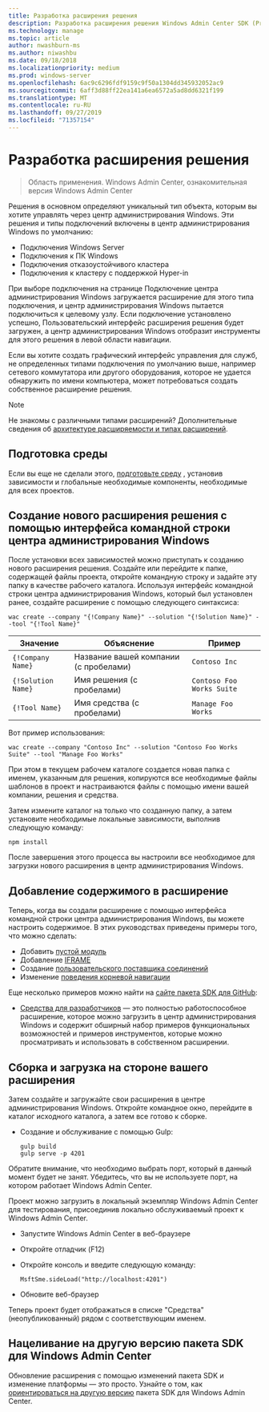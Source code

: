 ```yaml
---
title: Разработка расширения решения
description: Разработка расширения решения Windows Admin Center SDK (Project Хонолулу)
ms.technology: manage
ms.topic: article
author: nwashburn-ms
ms.author: niwashbu
ms.date: 09/18/2018
ms.localizationpriority: medium
ms.prod: windows-server
ms.openlocfilehash: 6ac9c6296fdf9159c9f50a1304dd345932052ac9
ms.sourcegitcommit: 6aff3d88ff22ea141a6ea6572a5ad8dd6321f199
ms.translationtype: MT
ms.contentlocale: ru-RU
ms.lasthandoff: 09/27/2019
ms.locfileid: "71357154"
---
```

# <a name="develop-a-solution-extension"></a>Разработка расширения решения

>Область применения. Windows Admin Center, ознакомительная версия Windows Admin Center

Решения в основном определяют уникальный тип объекта, которым вы хотите управлять через центр администрирования Windows.  Эти решения и типы подключений включены в центр администрирования Windows по умолчанию:

* Подключения Windows Server
* Подключения к ПК Windows
* Подключения отказоустойчивого кластера
* Подключения к кластеру с поддержкой Hyper-in

При выборе подключения на странице Подключение центра администрирования Windows загружается расширение для этого типа подключения, и центр администрирования Windows пытается подключиться к целевому узлу. Если подключение установлено успешно, Пользовательский интерфейс расширения решения будет загружен, а центр администрирования Windows отобразит инструменты для этого решения в левой области навигации.

Если вы хотите создать графический интерфейс управления для служб, не определенных типами подключения по умолчанию выше, например сетевого коммутатора или другого оборудования, которое не удается обнаружить по имени компьютера, может потребоваться создать собственное расширение решения.

> [!NOTE]
> Не знакомы с различными типами расширений? Дополнительные сведения об [архитектуре расширяемости и типах расширений](understand-extensions.md).

## <a name="prepare-your-environment"></a>Подготовка среды

Если вы еще не сделали этого, [подготовьте среду](prepare-development-environment.md) , установив зависимости и глобальные необходимые компоненты, необходимые для всех проектов.

## <a name="create-a-new-solution-extension-with-the-windows-admin-center-cli"></a>Создание нового расширения решения с помощью интерфейса командной строки центра администрирования Windows ##

После установки всех зависимостей можно приступать к созданию нового расширения решения.  Создайте или перейдите к папке, содержащей файлы проекта, откройте командную строку и задайте эту папку в качестве рабочего каталога.  Используя интерфейс командной строки центра администрирования Windows, который был установлен ранее, создайте расширение с помощью следующего синтаксиса:

```
wac create --company "{!Company Name}" --solution "{!Solution Name}" --tool "{!Tool Name}"
```

| Значение | Объяснение | Пример |
| ----- | ----------- | ------- |
| ```{!Company Name}``` | Название вашей компании (с пробелами) | ```Contoso Inc``` |
| ```{!Solution Name}``` | Имя решения (с пробелами) | ```Contoso Foo Works Suite``` |
| ```{!Tool Name}``` | Имя средства (с пробелами) | ```Manage Foo Works``` |

Вот пример использования:

```
wac create --company "Contoso Inc" --solution "Contoso Foo Works Suite" --tool "Manage Foo Works"
```

При этом в текущем рабочем каталоге создается новая папка с именем, указанным для решения, копируются все необходимые файлы шаблонов в проект и настраиваются файлы с помощью имени вашей компании, решения и средства.  

Затем измените каталог на только что созданную папку, а затем установите необходимые локальные зависимости, выполнив следующую команду:

```
npm install
```

После завершения этого процесса вы настроили все необходимое для загрузки нового расширения в центр администрирования Windows. 

## <a name="add-content-to-your-extension"></a>Добавление содержимого в расширение

Теперь, когда вы создали расширение с помощью интерфейса командной строки центра администрирования Windows, вы можете настроить содержимое.  В этих руководствах приведены примеры того, что можно сделать:

- Добавить [пустой модуль](guides/add-module.md)
- Добавление [IFRAME](guides/add-iframe.md)
- Создание [пользовательского поставщика соединений](guides/create-connection-provider.md)
- Изменение [поведения корневой навигации](guides/modify-root-navigation.md)
 
Еще несколько примеров можно найти на [сайте пакета SDK для GitHub](https://aka.ms/wacsdk):
-  [Средства для разработчиков](https://github.com/Microsoft/windows-admin-center-sdk/tree/master/windows-admin-center-developer-tools) — это полностью работоспособное расширение, которое можно загрузить в центр администрирования Windows и содержит обширный набор примеров функциональных возможностей и примеров инструментов, которые можно просматривать и использовать в собственном расширении.

## <a name="build-and-side-load-your-extension"></a>Сборка и загрузка на стороне вашего расширения

Затем создайте и загружайте свои расширения в центре администрирования Windows.  Откройте командное окно, перейдите в каталог исходного каталога, а затем все готово к сборке.

* Создание и обслуживание с помощью Gulp:

    ```
    gulp build
    gulp serve -p 4201
    ```

Обратите внимание, что необходимо выбрать порт, который в данный момент будет не занят. Убедитесь, что вы не используете порт, на котором работает Windows Admin Center.

Проект можно загрузить в локальный экземпляр Windows Admin Center для тестирования, присоединив локально обслуживаемый проект к Windows Admin Center.

* Запустите Windows Admin Center в веб-браузере
* Откройте отладчик (F12)
* Откройте консоль и введите следующую команду:

    ```
    MsftSme.sideLoad("http://localhost:4201")
    ```

*   Обновите веб-браузер

Теперь проект будет отображаться в списке "Средства" (неопубликованный) рядом с соответствующим именем.

## <a name="target-a-different-version-of-the-windows-admin-center-sdk"></a>Нацеливание на другую версию пакета SDK для Windows Admin Center

Обновление расширения с помощью изменений пакета SDK и изменение платформы — это просто.  Узнайте о том, как [ориентироваться на другую версию](target-sdk-version.md) пакета SDK для Windows Admin Center.